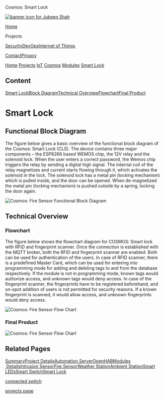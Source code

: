  Cosmos: Smart Lock              

[![banner icon for Jubeen Shah](https://project-odyssey.s3.us-east-2.amazonaws.com/d130db536435d20d7579fafb511ca245.svg)](../../../../index.markdown)

[Home](../../../../index.markdown)

Projects

[Security](../../../../projects/security.markdown)[DevOps](../../../../projects/devops.markdown)[Internet of Things](../../../../projects/iot.markdown)

[Contact](mailto:jnshah2@ncsu.edu)[Privacy](../../../../privacy.markdown)

[Home](../../../../index.markdown)
[Projects](../../../../projects.markdown)
[IoT](../../../../projects/iot.markdown)
[Cosmos](../../../../projects/iot/cosmos.markdown)
[Modules](../../../../projects/iot/cosmos/modules.markdown)
[Smart Lock](../../../../projects/iot/cosmos/modules/smart-lock.html)

Content
-------

[Smart Lock](#smart-lock)[Block Diagram](#block-diagram)[Technical Overview](#overview)[Flowchart](#flowchart)[Final Product](#final-product)

Smart Lock
==========

Functional Block Diagram
------------------------

The figure below gives a basic overview of the functional block diagram of the Cosmos: Smart Lock (CLS). The device contains three major components – the ESP8266 based WEMOS chip, the 12V relay and the solenoid lock. When the user enters a correct password, the Wemos chip triggers the relay by sending a digital high signal. The internal coil of the relay magnetizes and current starts flowing through it, which activates the solenoid in the lock. The solenoid lock has a metal pin (locking mechanism) which is pulled inside, and the door can be opened. When de-magnetized the metal pin (locking mechanism) is pushed outside by a spring, locking the door again.

![Cosmos: Fire Sensor Functional Block Diagram](https://project-odyssey.s3.us-east-2.amazonaws.com/b70c46219004ed80300f96e1774b715c.png)

Technical Overview
------------------

### Flowchart

The figure below shows the flowchart diagram for COSMOS: Smart lock with RFID and fingerprint scanner. Once the connection is established with the MQTT broker, both the RFID and fingerprint scanner are enabled. Both can be used for authentication of the users. In case of RFID scanner, there is a predefined Master Card, which can be used for entering into programming mode for adding and deleting tags to and from the database respectively. If the module is not in programming mode, known tags would authorize access, and unknown tags would deny access. In case of the fingerprint scanner, the fingerprints have to be registered beforehand, and on-spot addition of users is not permitted for security reasons. If a known fingerprint is scanned, it would allow access, and unknown fingerprints would deny access.

![Cosmos: Fire Sensor Flow Chart](https://project-odyssey.s3.us-east-2.amazonaws.com/39cdbcf4de0148fa27655d7f8f8af0bf.png)

### Final Product

![Cosmos: Fire Sensor Flow Chart](https://project-odyssey.s3.us-east-2.amazonaws.com/5ba105fb70e59ef0000711660a08f5fe.jpg)

Related Pages
-------------

[Summary](../../../../projects/iot/cosmos.markdown)[Project Details](../../../../projects/iot/cosmos/project-details.markdown)[Automation Server](../../../../projects/iot/cosmos/automation-server.markdown)[OpenHAB](../../../../projects/iot/cosmos/openhab.markdown)[Modules  Details](../../../../projects/iot/cosmos/modules.markdown)[Intrusion Sensor](../../../../projects/iot/cosmos/modules/intrusion-sensor.html)[Fire Sensor](../../../../projects/iot/cosmos/modules/fire-sensor.html)[Weather Station](../../../../projects/iot/cosmos/modules/weather-station.html)[Ambient Station](../../../../projects/iot/cosmos/modules/ambient-station.html)[Smart LEDs](../../../../projects/iot/cosmos/modules/smart-leds.html)[Smart Switch](../../../../projects/iot/cosmos/modules/connected-switches.html)[Smart Lock](../../../../projects/iot/cosmos/modules/smart-lock.html)

[connected switch](../../../../projects/iot/cosmos/modules/connected-switches.html)

[projects page](../../../../projects.markdown)

